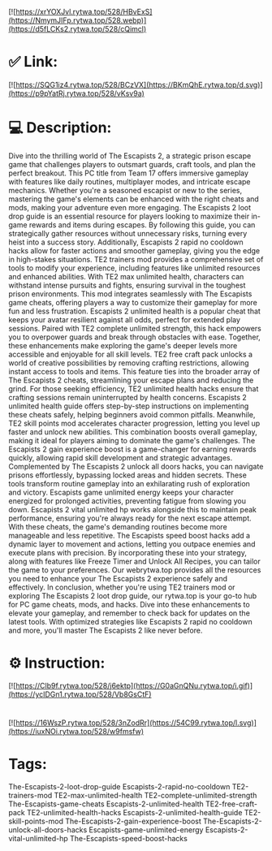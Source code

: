 [![https://xrYOXJvl.rytwa.top/528/HBvExS](https://NmymJIFp.rytwa.top/528.webp)](https://d5fLCKs2.rytwa.top/528/cQimcl)
# ✅ Link:
[![https://SQG1iz4.rytwa.top/528/BCzVX](https://BKmQhE.rytwa.top/d.svg)](https://p9pYatRj.rytwa.top/528/vKsv9a)
# 💻 Description:
Dive into the thrilling world of The Escapists 2, a strategic prison escape game that challenges players to outsmart guards, craft tools, and plan the perfect breakout. This PC title from Team 17 offers immersive gameplay with features like daily routines, multiplayer modes, and intricate escape mechanics. Whether you're a seasoned escapist or new to the series, mastering the game's elements can be enhanced with the right cheats and mods, making your adventure even more engaging.
The Escapists 2 loot drop guide is an essential resource for players looking to maximize their in-game rewards and items during escapes. By following this guide, you can strategically gather resources without unnecessary risks, turning every heist into a success story. Additionally, Escapists 2 rapid no cooldown hacks allow for faster actions and smoother gameplay, giving you the edge in high-stakes situations.
TE2 trainers mod provides a comprehensive set of tools to modify your experience, including features like unlimited resources and enhanced abilities. With TE2 max unlimited health, characters can withstand intense pursuits and fights, ensuring survival in the toughest prison environments. This mod integrates seamlessly with The Escapists game cheats, offering players a way to customize their gameplay for more fun and less frustration.
Escapists 2 unlimited health is a popular cheat that keeps your avatar resilient against all odds, perfect for extended play sessions. Paired with TE2 complete unlimited strength, this hack empowers you to overpower guards and break through obstacles with ease. Together, these enhancements make exploring the game's deeper levels more accessible and enjoyable for all skill levels.
TE2 free craft pack unlocks a world of creative possibilities by removing crafting restrictions, allowing instant access to tools and items. This feature ties into the broader array of The Escapists 2 cheats, streamlining your escape plans and reducing the grind. For those seeking efficiency, TE2 unlimited health hacks ensure that crafting sessions remain uninterrupted by health concerns.
Escapists 2 unlimited health guide offers step-by-step instructions on implementing these cheats safely, helping beginners avoid common pitfalls. Meanwhile, TE2 skill points mod accelerates character progression, letting you level up faster and unlock new abilities. This combination boosts overall gameplay, making it ideal for players aiming to dominate the game's challenges.
The Escapists 2 gain experience boost is a game-changer for earning rewards quickly, allowing rapid skill development and strategic advantages. Complemented by The Escapists 2 unlock all doors hacks, you can navigate prisons effortlessly, bypassing locked areas and hidden secrets. These tools transform routine gameplay into an exhilarating rush of exploration and victory.
Escapists game unlimited energy keeps your character energized for prolonged activities, preventing fatigue from slowing you down. Escapists 2 vital unlimited hp works alongside this to maintain peak performance, ensuring you're always ready for the next escape attempt. With these cheats, the game's demanding routines become more manageable and less repetitive.
The Escapists speed boost hacks add a dynamic layer to movement and actions, letting you outpace enemies and execute plans with precision. By incorporating these into your strategy, along with features like Freeze Timer and Unlock All Recipes, you can tailor the game to your preferences. Our webrytwa.top provides all the resources you need to enhance your The Escapists 2 experience safely and effectively.
In conclusion, whether you're using TE2 trainers mod or exploring The Escapists 2 loot drop guide, our rytwa.top is your go-to hub for PC game cheats, mods, and hacks. Dive into these enhancements to elevate your gameplay, and remember to check back for updates on the latest tools. With optimized strategies like Escapists 2 rapid no cooldown and more, you'll master The Escapists 2 like never before.

# ⚙️ Instruction:
[![https://Clb9f.rytwa.top/528/j6ektp](https://G0aGnQNu.rytwa.top/i.gif)](https://ycIDGn1.rytwa.top/528/Vb8GsCtF)
#
[![https://16WszP.rytwa.top/528/3nZodRr](https://54C99.rytwa.top/l.svg)](https://iuxNOi.rytwa.top/528/w9fmsfw)
# Tags:
The-Escapists-2-loot-drop-guide Escapists-2-rapid-no-cooldown TE2-trainers-mod TE2-max-unlimited-health TE2-complete-unlimited-strength The-Escapists-game-cheats Escapists-2-unlimited-health TE2-free-craft-pack TE2-unlimited-health-hacks Escapists-2-unlimited-health-guide TE2-skill-points-mod The-Escapists-2-gain-experience-boost The-Escapists-2-unlock-all-doors-hacks Escapists-game-unlimited-energy Escapists-2-vital-unlimited-hp The-Escapists-speed-boost-hacks





